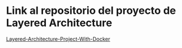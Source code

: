 # Link al repositorio del proyecto de Layered Architecture

[Layered-Architecture-Project-With-Docker](https://github.com/gera9/Layered-Architecture-Project-With-Docker)
